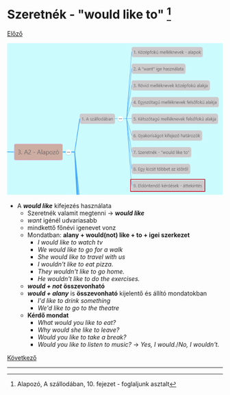 # Szeretnék - "would like to" [^1]

[Előző](6.md)

![3.1](../images/3.1.png)

- A ***would like*** kifejezés használata
  - Szeretnék valamit megtenni -> ***would like***
  - *want* igénél udvariasabb
  - mindkettő főnévi igenevet vonz
  - Mondatban: **alany + would(not) like + to + igei szerkezet**
    - *I would like to watch tv*
    - *We would like to go for a walk*
    - *She would like to travel with us*
    - *I wouldn't like to eat pizza.*
    - *They wouldn't like to go home.*
    - *He wouldn't like to do the exercises.*
  - ***would + not*** **összevonható**
  - ***would + alany*** is **összevonható** kijelentő és állító mondatokban
    - *I'd like to drink something*
    - *We'd like to go to the theatre*
  - **Kérdő mondat**
    - *What would you like to eat?*
    - *Why would she like to leave?*
    - *Would you like to take a break?*
    - *Would you like to listen to music?* -> *Yes, I would.*/*No, I wouldn't.*

[Következő](8.md)

---
[^1]: Alapozó, A szállodában, 10. fejezet - foglaljunk asztalt